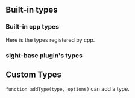 ## Built-in types

### Built-in cpp types 

Here is the types registered by cpp.



### sight-base plugin's types





## Custom Types

 `function addType(type, options)` can add a type.


